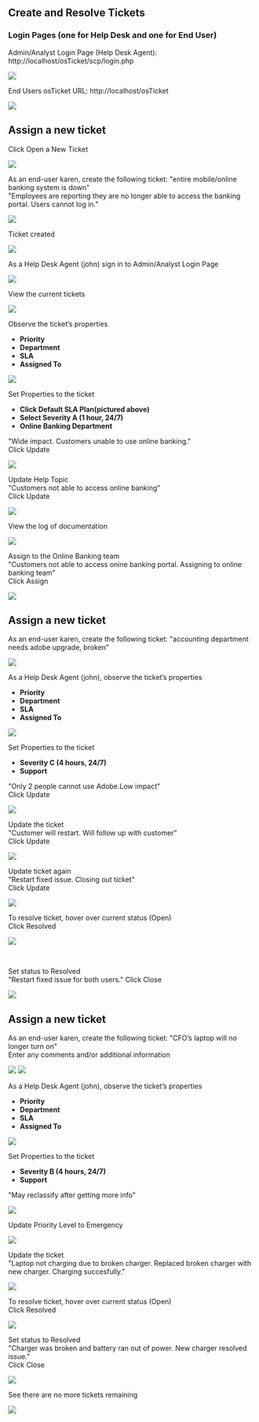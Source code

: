 <h2>Create and Resolve Tickets</h2>

<h3>Login Pages (one for Help Desk and one for End User)</h3>

Admin/Analyst Login Page (Help Desk Agent): http://localhost/osTicket/scp/login.php  <br/>

![](https://github.com/rbrianshutt/osticket/blob/main/osTicket/3%20osTicket%20login.PNG)
<br />

End Users osTicket URL: http://localhost/osTicket <br/>

![](https://github.com/rbrianshutt/osticket/blob/main/osTicket/3.1.support%20center.PNG)
<br />

<h2>Assign a new ticket</h2>

Click Open a New Ticket  <br/>

![](https://github.com/rbrianshutt/osticket/blob/main/osTicket/13.1a%20open%20ticket.PNG)
<br />

As an end-user karen, create the following ticket: "entire mobile/online banking system is down" <br/>
"Employees are reporting they are no longer able to access the banking portal.  Users cannot log in."

![](https://github.com/rbrianshutt/osticket/blob/main/osTicket/13.1%20create%20ticket.PNG)
<br />

Ticket created

![](https://github.com/rbrianshutt/osticket/blob/main/osTicket/13.2ticket%20created.PNG)
<br />

As a Help Desk Agent (john) sign in to Admin/Analyst Login Page  <br/>

![](https://github.com/rbrianshutt/osticket/blob/main/osTicket/13.3john%20login.PNG)
<br/>

View the current tickets <br/>

![](https://github.com/rbrianshutt/osticket/blob/main/osTicket/13.4%20tickets.PNG)
<br/>

Observe the ticket’s properties <br/>

- <b>Priority</b> 
- <b>Department</b>
- <b>SLA</b>
- <b>Assigned To</b>

![](https://github.com/rbrianshutt/osticket/blob/main/osTicket/13.5observe%20ticket%20properties.PNG)
<br />

Set Properties to the ticket<br/>
- <b>Click Default SLA Plan(pictured above)</b> 
- <b>Select Severity A (1 hour, 24/7)</b>
- <b>Online Banking Department</b>

"Wide impact. Customers unable to use online banking." <br/>
Click Update <br/>

![](https://github.com/rbrianshutt/osticket/blob/main/osTicket/13.6update%20sla.PNG)
<br />

Update Help Topic  <br/>
"Customers not able to access online banking" <br/>
Click Update <br/>

![](https://github.com/rbrianshutt/osticket/blob/main/osTicket/13.7update%20help%20topic.PNG)
<br />

View the log of documentation <br/>

![](https://github.com/rbrianshutt/osticket/blob/main/osTicket/13.8view%20log%20of%20documentation.PNG)
<br />

Assign to the Online Banking team  <br/>
"Customers not able to access onine banking portal.  Assigning to online banking team" <br/>
Click Assign<br/>

![](https://github.com/rbrianshutt/osticket/blob/main/osTicket/13.9assign%20to%20a%20team.PNG)
<br />

<h2>Assign a new ticket</h2>

As an end-user karen, create the following ticket: "accounting department needs adobe upgrade, broken" <br/>

![](https://github.com/rbrianshutt/osticket/blob/main/osTicket/14.1create%20ticket.PNG)
<br />

As a Help Desk Agent (john), observe the ticket’s properties <br/>

- <b>Priority</b> 
- <b>Department</b>
- <b>SLA</b>
- <b>Assigned To</b>

![](https://github.com/rbrianshutt/osticket/blob/main/osTicket/14.2view%20ticket%20as%20john.PNG)
<br />

Set Properties to the ticket <br/>

- <b>Severity C (4 hours, 24/7)</b> 
- <b>Support</b>

"Only 2 people cannot use Adobe.Low impact" <br/>
Click Update <br/>

![](https://github.com/rbrianshutt/osticket/blob/main/osTicket/14.3update%20sla.PNG)
<br />

Update the ticket  <br/>
"Customer will restart.  Will follow up with customer"  <br/>
Click Update <br/>

![](https://github.com/rbrianshutt/osticket/blob/main/osTicket/14.4update%20ticket.PNG)
<br />

Update ticket again  <br/>
"Restart fixed issue.  Closing out ticket" <br/>
Click Update <br/>

![](https://github.com/rbrianshutt/osticket/blob/main/osTicket/14.5update%20ticket%20again.PNG)
<br/>

To resolve ticket, hover over current status (Open) <br/>
Click Resolved <br/>

![](https://github.com/rbrianshutt/osticket/blob/main/osTicket/14.6resolve%20ticket.PNG)

<br />

Set status to Resolved  <br/>
"Restart fixed issue for both users."
Click Close  <br/>

![](https://github.com/rbrianshutt/osticket/blob/main/osTicket/14.7close%20ticket.PNG)
<br />

<h2>Assign a new ticket</h2>

As an end-user karen, create the following ticket: "CFO’s laptop will no longer turn on" <br/>
Enter any comments and/or additional information <br/>

![](https://github.com/rbrianshutt/osticket/blob/main/osTicket/15.1create%20ticket.PNG)
![](https://github.com/rbrianshutt/osticket/blob/main/osTicket/15.2view%20ticket.PNG)
<br />

As a Help Desk Agent (john), observe the ticket’s properties <br/>

- <b>Priority</b> 
- <b>Department</b>
- <b>SLA</b>
- <b>Assigned To</b>

![](https://github.com/rbrianshutt/osticket/blob/main/osTicket/15.3view%20ticket%20properties.PNG)
<br />

Set Properties to the ticket  <br/>

- <b>Severity B (4 hours, 24/7)</b> 
- <b>Support</b>

"May reclassify after getting more info"

![](https://github.com/rbrianshutt/osticket/blob/main/osTicket/15.4sla.PNG)
<br />

Update Priority Level to Emergency  <br/>

![](https://github.com/rbrianshutt/osticket/blob/main/osTicket/15.5priority.PNG)
<br />

Update the ticket  <br/>
"Laptop not charging due to broken charger. Replaced broken charger with new charger.  Charging succesfully." <br/>

![](https://github.com/rbrianshutt/osticket/blob/main/osTicket/15.7update%20ticket.PNG)
<br />

To resolve ticket, hover over current status (Open) <br/>
Click Resolved <br/>

![](https://github.com/rbrianshutt/osticket/blob/main/osTicket/15.8resolve%20ticket.PNG)
<br />

Set status to Resolved <br/>
"Charger was broken and battery ran out of power. New charger resolved issue." <br/>
Click Close <br/>

![](https://github.com/rbrianshutt/osticket/blob/main/osTicket/15.9close%20ticket.PNG)
<br />

See there are no more tickets remaining <br/>

![](https://github.com/rbrianshutt/osticket/blob/main/osTicket/15.10%20no%20tickets.PNG)
<br />
